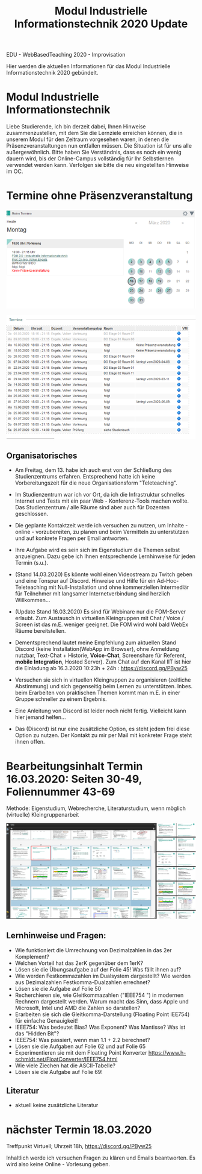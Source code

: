 ﻿---
layout: post
title: Modul Industrielle Informationstechnik 2020 Update

--- 

EDU - WebBasedTeaching 2020 - Improvisation 

Hier werden die aktuellen Informationen für das Modul Industrielle Informationstechnik 2020 gebündelt.

# Modul Industrielle Informationstechnik

Liebe Studierende, ich bin derzeit dabei, Ihnen Hinweise  zusammenzustellen, mit dem Sie die Lernziele erreichen können, die in unserem Modul für den Zeitraum vorgesehen waren, in denen die Präsenzveranstaltungen nun entfallen müssen. Die Situation ist für uns alle außergewöhnlich. Bitte haben Sie Verständnis, dass es noch ein wenig dauern wird, bis der Online-Campus vollständig für Ihr Selbstlernen verwendet werden kann. Verfolgen sie bitte die neu eingetellten Hinweise im OC.


# Termine ohne Präsenzveranstaltung 

![2020 03 16 Fom Iit Termin](/pic/2020-03-16-fom-iit-termin.png)

![2020 03 16 Fom Iit Termine](/pic/2020-03-16-fom-iit-termine.png)

## Organisatorisches 

- Am Freitag, dem 13. habe ich auch erst von der Schließung des Studienzentrums erfahren. Entsprechend hatte ich keine Vorbereitungszeit für die neue Organisationsform "Teleteaching".

- Im Studienzentrum war ich vor Ort, da ich die Infrastruktur schnelles Internet und Tests mit ein paar Web - Konferenz-Tools machen wollte. Das Studienzentrum / alle Räume sind aber auch für Dozenten geschlossen. 

 - Die geplante Kontaktzeit werde ich versuchen zu nutzen, um Inhalte - online - vorzubereiten, zu planen und beim Vermitteln zu unterstützen und  auf konkrete Fragen per Email antworten.

- Ihre Aufgabe wird es sein sich im Eigenstudium die Themen selbst anzueignen. Dazu gebe ich Ihnen entsprechende Lernhinweise für jeden Termin (s.u.).

- (Stand 14.03.2020) Es könnte wohl einen Videostream zu Twitch geben und eine Tonspur auf Discord. Hinweise und Hilfe für ein Ad-Hoc-Teleteaching mit Null-Installation und ohne kommerziellen Intermediär für Teilnehmer mit langsamer Internetverbindung sind herzlich Willkommen... 

- (Update Stand 16.03.2020) Es sind für Webinare nur die FOM-Server erlaubt. Zum Austausch in virtuellen Kleingruppen mit Chat / Voice / Screen ist das m.E. weniger geeignet. Die FOM wird wohl bald WebEx Räume bereitstellen. 

- Dementsprechend lautet meine Empfehlung zum aktuellen Stand Discord (keine Installation(WebApp im Browser), ohne  Anmeldung nutzbar, Text-Chat + Historie, **Voice-Chat**, Screenshare für Referent, **mobile Integration**, Hosted Server). Zum Chat auf den Kanal IIT ist hier die Einladung ab 16.3.2020 10:23h + 24h : https://discord.gg/PByw25

- Versuchen sie sich in virtuellen Kleingruppen zu organisieren (zeitliche Abstimmung) und sich gegenseitig beim Lernen zu unterstützen. Inbes. beim Erarbeiten von praktischen Themen kommt man m.E. in einer Gruppe schneller zu einem Ergebnis. 

- Eine Anleitung von Discord ist leider noch nicht fertig. Vielleicht kann hier jemand helfen... 

- Das (Discord) ist nur eine zusätzliche Option, es steht jedem frei diese Option zu nutzen. Der Kontakt zu mir per Mail mit konkreter Frage steht ihnen offen. 
 

# Bearbeitungsinhalt Termin 16.03.2020: Seiten 30-49, Foliennummer 43-69

Methode: Eigenstudium, Webrecherche, Literaturstudium, wenn möglich (virtuelle) Kleingruppenarbeit 

![2020 03 16 Fom Iit Termin Folien](/pic/2020-03-16-fom-iit-termin-folien.png)

## Lernhinweise und Fragen: 

- Wie funktioniert die Umrechnung von Dezimalzahlen in das 2er Komplement? 
- Welchen Vorteil hat das 2erK gegenüber dem 1erK? 
- Lösen sie die Übungsaufgabe auf der Folie 45! Was fällt ihnen auf? 
- Wie werden Festkommazahlen im Dualsystem dargestellt? Wie werden aus Dezimalzahlen Festkomma-Dualzahlen errechnet? 
- Lösen sie die Aufgabe auf Folie 50 
- Recherchieren sie, wie Gleitkommazahlen ("IEEE754 ")  in modernen Rechnern dargestellt werden. Warum macht das Sinn, dass Apple und Microsoft, Intel und AMD die Zahlen so darstellen? 
- Erarbeiten sie sich die Gleitkomma-Darstellung (Floating Point IEE754) für einfache Genauigkeit!
- IEEE754: Was bedeutet Bias? Was Exponent? Was Mantisse? Was ist das "Hidden Bit"? 
- IEEE754: Was passiert, wenn man 1.1 + 2.2 berechnet? 
- Lösen sie die Aufgaben auf Folie 62 und auf Folie 65 
- Experimentieren sie mit dem Floating Point Konverter <https://www.h-schmidt.net/FloatConverter/IEEE754.html> 
- Wie viele Ziechen hat die ASCII-Tabelle? 
- Lösen sie die Aufgabe auf Folie 69!


## Literatur 

- aktuell keine zusätzliche Literatur 


# nächster Termin 18.03.2020 

Treffpunkt Virtuell; Uhrzeit 18h, https://discord.gg/PByw25 
 
Inhaltlich werde ich versuchen Fragen zu klären und Emails beantworten. Es wird also keine Online - Vorlesung geben. 